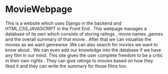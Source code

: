 # MovieWebpage
 This is a website which uses Django in the backend and HTML,CSS,JAVASCRIPT in the Front End . This webpage manages a database of its own which consists of storing ratings , movie names ,genres and the overall summary of that movie . After that we can visualise the movies as we want genrewise .We can also search for movies we want to know about . We can even add our knowledge into the database if we have any film in our mind. This site gives the user complete freedom to be a critic in their own rights . They can give ratings to movies based on how they liked it and they can write the summary for those films too.
